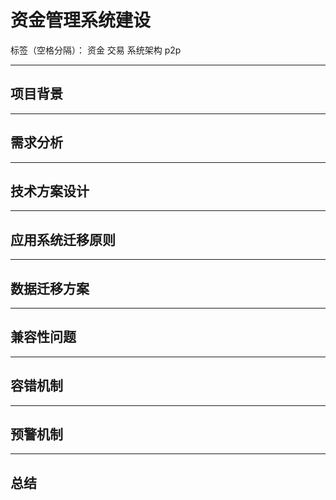 ﻿# 资金管理系统建设

标签（空格分隔）： 资金 交易 系统架构 p2p 

---

## 项目背景
---


## 需求分析
---


## 技术方案设计
---


## 应用系统迁移原则
---


## 数据迁移方案
---


## 兼容性问题
---


## 容错机制
---


## 预警机制
---


## 总结


